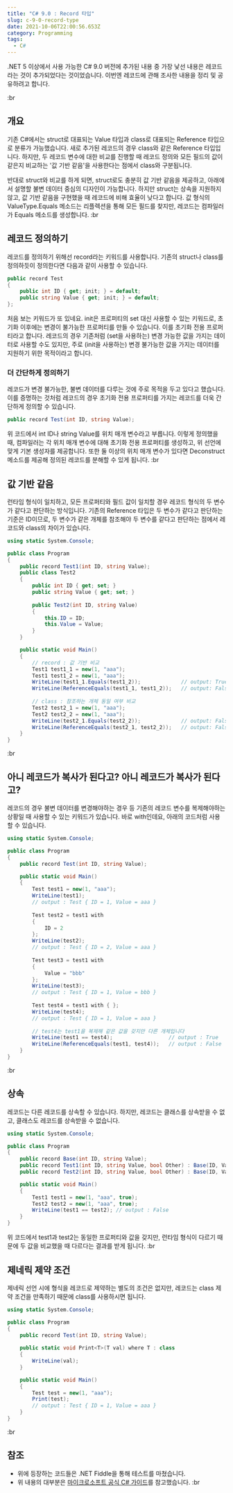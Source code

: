 ```yaml
---
title: "C# 9.0 : Record 타입"
slug: c-9-0-record-type
date: 2021-10-06T22:00:56.653Z
category: Programming
tags:
  - C#
---
```

.NET 5 이상에서 사용 가능한 C# 9.0 버전에 추가된 내용 중 가장 낯선 내용은 레코드라는 것이 추가되었다는 것이었습니다.
이번엔 레코드에 관해 조사한 내용을 정리 및 공유하려고 합니다.
<!--more-->
:br

## 개요
기존 C#에서는 struct로 대표되는 Value 타입과 class로 대표되는 Reference 타입으로 분류가 가능했습니다.
새로 추가된 레코드의 경우 class와 같은 Reference 타입입니다.
하지만, 두 레코드 변수에 대한 비교를 진행할 때 레코드 정의와 모든 필드의 값이 같은지 비교하는 '값 기반 같음'을 사용한다는 점에서 class와 구분됩니다.

반대로 struct와 비교를 하게 되면, struct로도 충분히 값 기반 같음을 제공하고, 아래에서 설명할 불변 데이터 중심의 디자인이 가능합니다.
하지만 struct는 상속을 지원하지 않고, 값 기반 같음을 구현했을 때 레코드에 비해 효율이 낮다고 합니다.
값 형식의 ValueType.Equals 메소드는 리플렉션을 통해 모든 필드를 찾지만, 레코드는 컴파일러가 Equals 메소드를 생성합니다.
:br

## 레코드 정의하기
레코드를 정의하기 위해선 record라는 키워드를 사용합니다.
기존의 struct나 class를 정의하듯이 정의한다면 다음과 같이 사용할 수 있습니다.
```csharp
public record Test
{
    public int ID { get; init; } = default;
    public string Value { get; init; } = default;
};
```
처음 보는 키워드가 또 있네요.
init은 프로퍼티의 set 대신 사용할 수 있는 키워드로, 초기화 이후에는 변경이 불가능한 프로퍼티를 만들 수 있습니다. 이를 초기화 전용 프로퍼티라고 합니다.
레코드의 경우 기존처럼 (set을 사용하는) 변경 가능한 값을 가지는 데이터로 사용할 수도 있지만, 주로 (init을 사용하는) 변경 불가능한 값을 가지는 데이터를 지원하기 위한 목적이라고 합니다.

### 더 간단하게 정의하기
레코드가 변경 불가능한, 불변 데이터를 다루는 것에 주로 목적을 두고 있다고 했습니다.
이를 증명하는 것처럼 레코드의 경우 초기화 전용 프로퍼티를 가지는 레코드를 더욱 간단하게 정의할 수 있습니다.
```csharp
public record Test(int ID, string Value);
```
위 코드에서 int ID나 string Value를 위치 매개 변수라고 부릅니다.
이렇게 정의했을 때, 컴파일러는 각 위치 매개 변수에 대해 초기화 전용 프로퍼티를 생성하고, 위 선언에 맞게 기본 생성자를 제공합니다.
또한 둘 이상의 위치 매개 변수가 있다면 Deconstruct 메소드를 제공해 정의된 레코드를 분해할 수 있게 됩니다.
:br

## 값 기반 같음
런타임 형식이 일치하고, 모든 프로퍼티와 필드 값이 일치할 경우 레코드 형식의 두 변수가 같다고 판단하는 방식입니다.
기존의 Reference 타입은 두 변수가 같다고 판단하는 기준은 ID이므로, 두 변수가 같은 개체를 참조해야 두 변수를 같다고 판단하는 점에서 레코드와 class의 차이가 있습니다.
```csharp
using static System.Console;

public class Program
{
	public record Test1(int ID, string Value);
	public class Test2
	{
		public int ID { get; set; }
		public string Value { get; set; }
		
		public Test2(int ID, string Value)
		{
			this.ID = ID;
			this.Value = Value;
		}
	}

	public static void Main()
	{
		// record : 값 기반 비교
		Test1 test1_1 = new(1, "aaa");
		Test1 test1_2 = new(1, "aaa");
		WriteLine(test1_1.Equals(test1_2)); 			// output: True
		WriteLine(ReferenceEquals(test1_1, test1_2)); 	// output: False
		
		// class : 참조하는 개체 동일 여부 비교
		Test2 test2_1 = new(1, "aaa");
		Test2 test2_2 = new(1, "aaa");
		WriteLine(test2_1.Equals(test2_2)); 			// output: False
		WriteLine(ReferenceEquals(test2_1, test2_2)); 	// output: False
	}
}
```
:br

## 아니 레코드가 복사가 된다고? 아니 레코드가 복사가 된다고?
레코드의 경우 불변 데이터를 변경해야하는 경우 등 기존의 레코드 변수를 복제해야하는 상황일 때 사용할 수 있는 키워드가 있습니다.
바로 with인데요, 아래의 코드처럼 사용할 수 있습니다.
```csharp
using static System.Console;

public class Program
{
	public record Test(int ID, string Value);

	public static void Main()
	{
		Test test1 = new(1, "aaa");
		WriteLine(test1);
		// output : Test { ID = 1, Value = aaa }
		
		Test test2 = test1 with
		{
			ID = 2
		};
		WriteLine(test2);
		// output : Test { ID = 2, Value = aaa }
		
		Test test3 = test1 with
		{
			Value = "bbb"
		};
		WriteLine(test3);
		// output : Test { ID = 1, Value = bbb }
		
		Test test4 = test1 with { };
		WriteLine(test4);
		// output : Test { ID = 1, Value = aaa }
		
		// test4는 test1을 복제해 같은 값을 갖지만 다른 개체입니다
		WriteLine(test1 == test4);					// output : True
		WriteLine(ReferenceEquals(test1, test4));	// output : False
	}
}
```
:br

## 상속
레코드는 다른 레코드를 상속할 수 있습니다.
하지만, 레코드는 클래스를 상속받을 수 없고, 클래스도 레코드를 상속받을 수 없습니다.
```csharp
using static System.Console;

public class Program
{
	public record Base(int ID, string Value);
	public record Test1(int ID, string Value, bool Other) : Base(ID, Value);
	public record Test2(int ID, string Value, bool Other) : Base(ID, Value);

	public static void Main()
	{
		Test1 test1 = new(1, "aaa", true);
		Test2 test2 = new(1, "aaa", true);
		WriteLine(test1 == test2); // output : False
	}
}
```
위 코드에서 test1과 test2는 동일한 프로퍼티와 값을 갖지만, 런타임 형식이 다르기 때문에 두 값을 비교했을 때 다르다는 결과를 받게 됩니다.
:br

## 제네릭 제약 조건
제네릭 선언 시에 형식을 레코드로 제약하는 별도의 조건은 없지만, 레코드는 class 제약 조건을 만족하기 때문에 class를 사용하시면 됩니다.
```csharp
using static System.Console;

public class Program
{
	public record Test(int ID, string Value);
	
	public static void Print<T>(T val) where T : class
	{
		WriteLine(val);
	}

	public static void Main()
	{
		Test test = new(1, "aaa");
		Print(test);
		// output : Test { ID = 1, Value = aaa }
	}
}
```
:br

## 참조
* 위에 등장하는 코드들은 .NET Fiddle을 통해 테스트를 마쳤습니다.
* 위 내용의 대부분은 [마이크로소프트 공식 C# 가이드](https://docs.microsoft.com/ko-kr/dotnet/csharp/)를 참고했습니다.
:br